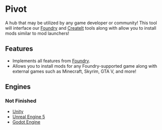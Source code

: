 # Pivot
A hub that may be utilized by any game developer or community! This tool will interface our [Foundry](https://github.com/NextGen-Modding/foundry) and [CreateIt](https://github.com/NextGen-Modding/createit) tools along with allow you to install mods similar to mod launchers!

## Features
* Implements all features from [Foundry](https://github.com/NextGen-Modding/foundry).
* Allows you to install mods for any Foundry-supported game along with external games such as Minecraft, Skyrim, GTA V, and more!

## Engines
### Not Finished
* [Unity](https://unity.com/)
* [Unreal Engine 5](https://www.unrealengine.com/en-US/unreal-engine-5)
* [Godot Engine](http://godotengine.org/)
